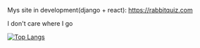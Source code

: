 Mys site in development(django + react): https://rabbitquiz.com

I don't care where I go


[![Top Langs](https://github-readme-stats-git-master-hespadas-projects.vercel.app/api/top-langs/?username=hespadas)](https://github.com/hespadas/github-readme-stats)
